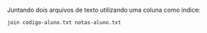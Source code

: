 Juntando dois arquivos de texto utilizando uma coluna como índice:

	join codigo-aluno.txt notas-aluno.txt
